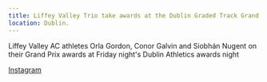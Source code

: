 ```yaml
---
title: Liffey Valley Trio take awards at the Dublin Graded Track Grand Prix  
location: Dublin.
---
```


Liffey Valley AC athletes Orla Gordon, Conor Galvin and Siobhán Nugent on their Grand Prix awards at Friday night's Dublin Athletics awards night


<a href="https://www.instagram.com/p/DAfgudRs-89/?img_index=1" target="_blank" rel="noopener noreferrer">Instagram</a>



 
